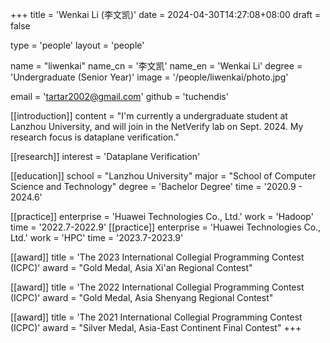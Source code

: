 +++
title = 'Wenkai Li (李文凯)'
date = 2024-04-30T14:27:08+08:00
draft = false

type = 'people' 
layout = 'people'

name = "liwenkai"
name_cn = '李文凯'
name_en = 'Wenkai Li'
degree = 'Undergraduate (Senior Year)'
image = '/people/liwenkai/photo.jpg'

email = 'tartar2002@gmail.com'
github = 'tuchendis'

[[introduction]] 
    content = "I'm currently a undergraduate student at Lanzhou University, and will join in the NetVerify lab on Sept. 2024. My research focus is dataplane verification."

[[research]]
    interest = 'Dataplane Verification' 

[[education]] 
    school = "Lanzhou University" 
    major = "School of Computer Science and Technology"
    degree = 'Bachelor Degree'
    time = '2020.9 - 2024.6'

[[practice]]
    enterprise = 'Huawei Technologies Co., Ltd.'
    work = 'Hadoop'
    time = '2022.7-2022.9'
[[practice]]
    enterprise = 'Huawei Technologies Co., Ltd.'
    work = 'HPC'
    time = '2023.7-2023.9'

[[award]] 
    title = 'The 2023 International Collegial Programming Contest (ICPC)'
    award = "Gold Medal, Asia Xi'an Regional Contest"

[[award]] 
    title = 'The 2022 International Collegial Programming Contest (ICPC)'
    award = "Gold Medal, Asia Shenyang Regional Contest"

[[award]] 
    title = 'The 2021 International Collegial Programming Contest (ICPC)'
    award = "Silver Medal, Asia-East Continent Final Contest"
+++
